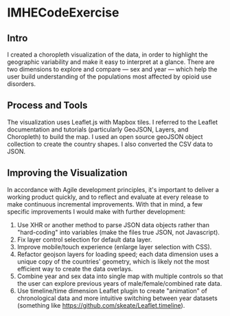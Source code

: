 # IMHECodeExercise

## Intro
I created a choropleth visualization of the data, in order to highlight the geographic variability and make it easy to interpret at a glance. There are two dimensions to explore and compare &mdash; sex and year &mdash; which help the user build understanding of the populations most affected by opioid use disorders.

## Process and Tools
The visualization uses Leaflet.js with Mapbox tiles. I referred to the Leaflet documentation and tutorials (particularly GeoJSON, Layers, and Choropleth) to build the map. I used an open source geoJSON object collection to create the country shapes. I also converted the CSV data to JSON.

## Improving the Visualization
In accordance with Agile development principles, it's important to deliver a working product quickly, and to reflect and evaluate at every release to make continuous incremental improvements. With that in mind, a few specific improvements I would make with further development:
1. Use XHR or another method to parse JSON data objects rather than "hard-coding" into variables (make the files true JSON, not Javascript).
2. Fix layer control selection for default data layer.
3. Improve mobile/touch experience (enlarge layer selection with CSS).
4. Refactor geojson layers for loading speed; each data dimension uses a unique copy of the countries' geometry, which is likely not the most efficient way to create the data overlays.
5. Combine year and sex data into single map with multiple controls so that the user can explore previous years of male/female/combined rate data.
6. Use timeline/time dimension Leaflet plugin to create "animation" of chronological data and more intuitive switching between year datasets (something like https://github.com/skeate/Leaflet.timeline).
